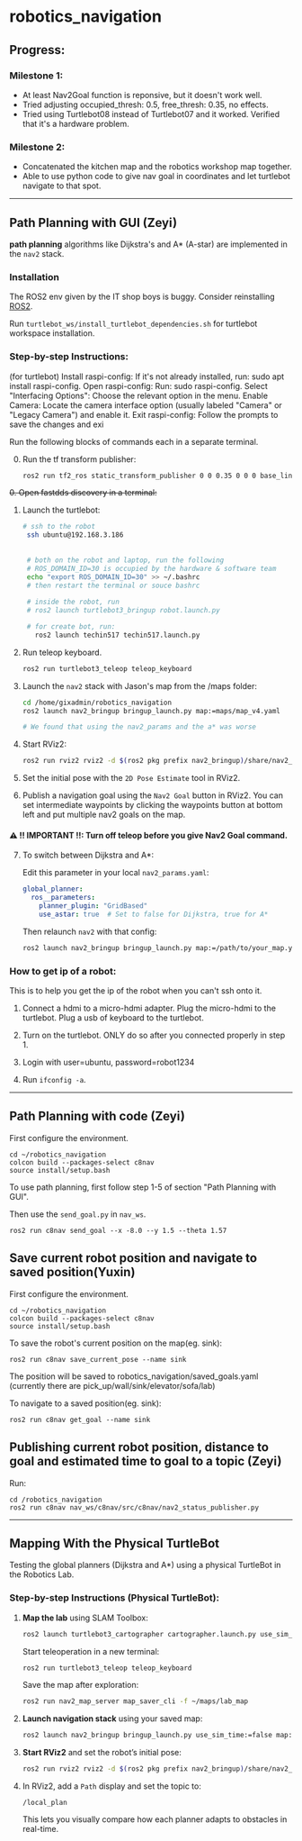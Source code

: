 # robotics_navigation


## Progress:

### Milestone 1:

- At least Nav2Goal function is reponsive, but it doesn't work well.
- Tried adjusting occupied_thresh: 0.5, free_thresh: 0.35, no effects.
- Tried using Turtlebot08 instead of Turtlebot07 and it worked. Verified that it's a hardware problem.


### Milestone 2:

- Concatenated the kitchen map and the robotics workshop map together.
- Able to use python code to give nav goal in coordinates and let turtlebot navigate to that spot.
---

## Path Planning with GUI (Zeyi)

**path planning** algorithms like Dijkstra's and A\* (A-star) are implemented in the `nav2` stack.

### Installation
The ROS2 env given by the IT shop boys is buggy. Consider reinstalling [ROS2](https://docs.ros.org/en/humble/Installation/Ubuntu-Install-Debs.html).

Run `turtlebot_ws/install_turtlebot_dependencies.sh` for turtlebot workspace installation.

### Step-by-step Instructions:
(for turtlebot)
Install raspi-config: If it's not already installed, run: sudo apt install raspi-config. 
Open raspi-config: Run: sudo raspi-config. 
Select "Interfacing Options": Choose the relevant option in the menu. 
Enable Camera: Locate the camera interface option (usually labeled "Camera" or "Legacy Camera") and enable it. 
Exit raspi-config: Follow the prompts to save the changes and exi

Run the following blocks of commands each in a separate terminal.


0. Run the tf transform publisher:
   ```bash
   ros2 run tf2_ros static_transform_publisher 0 0 0.35 0 0 0 base_link laser
~~0. Open fastdds discovery in a terminal:~~

1. Launch the turtlebot:
   ```bash
   # ssh to the robot
    ssh ubuntu@192.168.3.186
    
    
    # both on the robot and laptop, run the following
    # ROS_DOMAIN_ID=30 is occupied by the hardware & software team
    echo "export ROS_DOMAIN_ID=30" >> ~/.bashrc
    # then restart the terminal or souce bashrc
    
    # inside the robot, run
    # ros2 launch turtlebot3_bringup robot.launch.py

    # for create bot, run:
      ros2 launch techin517 techin517.launch.py
   ```

2. Run teleop keyboard.
   ```bash
   ros2 run turtlebot3_teleop teleop_keyboard
   ```

3. Launch the `nav2` stack with Jason's map from the /maps folder:

    ```bash
    cd /home/gixadmin/robotics_navigation
    ros2 launch nav2_bringup bringup_launch.py map:=maps/map_v4.yaml

    # We found that using the nav2_params and the a* was worse
    ```

4. Start RViz2:

    ```bash
    ros2 run rviz2 rviz2 -d $(ros2 pkg prefix nav2_bringup)/share/nav2_bringup/rviz/nav2_default_view.rviz
    ```

5. Set the initial pose with the `2D Pose Estimate` tool in RViz2.

6. Publish a navigation goal using the `Nav2 Goal` button in RViz2. You can set intermediate waypoints by clicking the waypoints button at bottom left and put multiple nav2 goals on the map.

#### ⚠️ !! IMPORTANT !!: **Turn off teleop before you give Nav2 Goal command.**


7. To switch between Dijkstra and A*:

    Edit this parameter in your local `nav2_params.yaml`:

    ```yaml
    global_planner:
      ros__parameters:
        planner_plugin: "GridBased"
        use_astar: true  # Set to false for Dijkstra, true for A*
    ```

    Then relaunch `nav2` with that config:

    ```bash
    ros2 launch nav2_bringup bringup_launch.py map:=/path/to/your_map.yaml params_file:=/path/to/nav2_params.yaml
    ```

### How to get ip of a robot:

This is to help you get the ip of the robot when you can't ssh onto it.

1. Connect a hdmi to a micro-hdmi adapter. Plug the micro-hdmi to the turtlebot. Plug a usb of keyboard to the turtlebot.

2. Turn on the turtlebot. ONLY do so after you connected properly in step 1.

3. Login with user=ubuntu, password=robot1234

4. Run `ifconfig -a`.


---

## Path Planning with code (Zeyi)

First configure the environment.
```
cd ~/robotics_navigation
colcon build --packages-select c8nav
source install/setup.bash
```

To use path planning, first follow step 1-5 of section "Path Planning with GUI".

Then use the `send_goal.py` in `nav_ws`.
```
ros2 run c8nav send_goal --x -8.0 --y 1.5 --theta 1.57
```

## Save current robot position and navigate to saved position(Yuxin)
First configure the environment.
```
cd ~/robotics_navigation
colcon build --packages-select c8nav
source install/setup.bash
```

To save the robot's current position on the map(eg. sink):
```
ros2 run c8nav save_current_pose --name sink
```
The position will be saved to robotics_navigation/saved_goals.yaml (currently there are pick_up/wall/sink/elevator/sofa/lab)

To navigate to a saved position(eg. sink):
```
ros2 run c8nav get_goal --name sink
```


## Publishing current robot position, distance to goal and estimated time to goal to a topic (Zeyi)

Run:
```
cd /robotics_navigation
ros2 run c8nav nav_ws/c8nav/src/c8nav/nav2_status_publisher.py
```


---

## Mapping With the Physical TurtleBot

Testing the global planners (Dijkstra and A*) using a physical TurtleBot in the Robotics Lab.

### Step-by-step Instructions (Physical TurtleBot):

1. **Map the lab** using SLAM Toolbox:

    ```bash
    ros2 launch turtlebot3_cartographer cartographer.launch.py use_sim_time:=false
    ```

    Start teleoperation in a new terminal:

    ```bash
    ros2 run turtlebot3_teleop teleop_keyboard
    ```

    Save the map after exploration:

    ```bash
    ros2 run nav2_map_server map_saver_cli -f ~/maps/lab_map
    ```

2. **Launch navigation stack** using your saved map:

    ```bash
    ros2 launch nav2_bringup bringup_launch.py use_sim_time:=false map:=~/maps/lab_map.yaml
    ```

3. **Start RViz2** and set the robot’s initial pose:

    ```bash
    ros2 run rviz2 rviz2 -d $(ros2 pkg prefix nav2_bringup)/share/nav2_bringup/rviz/nav2_default_view.rviz
    ```

4. In RViz2, add a `Path` display and set the topic to:

    ```text
    /local_plan
    ```
    
    This lets you visually compare how each planner adapts to obstacles in real-time.
